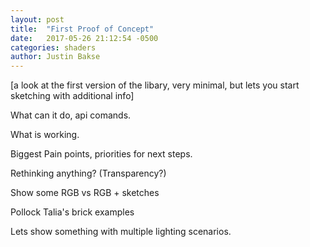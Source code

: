 ```yaml
---
layout: post
title:  "First Proof of Concept"
date:   2017-05-26 21:12:54 -0500
categories: shaders
author: Justin Bakse
---
```


[a look at the first version of the libary, very minimal, but lets you start sketching with additional info]

What can it do, api comands.

What is working.

Biggest Pain points, priorities for next steps.

Rethinking anything?  (Transparency?)

Show some RGB vs RGB + sketches

Pollock
Talia's brick examples

Lets show something with multiple lighting scenarios.
